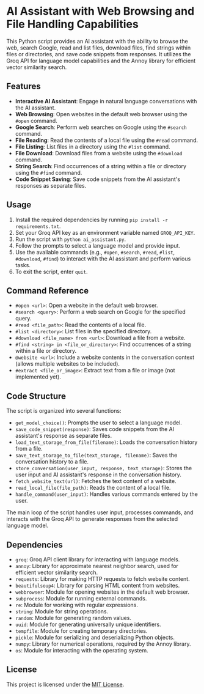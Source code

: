 # AI Assistant with Web Browsing and File Handling Capabilities

This Python script provides an AI assistant with the ability to browse the web, search Google, read and list files, download files, find strings within files or directories, and save code snippets from responses. It utilizes the Groq API for language model capabilities and the Annoy library for efficient vector similarity search.

## Features

- **Interactive AI Assistant**: Engage in natural language conversations with the AI assistant.
- **Web Browsing**: Open websites in the default web browser using the `#open` command.
- **Google Search**: Perform web searches on Google using the `#search` command.
- **File Reading**: Read the contents of a local file using the `#read` command.
- **File Listing**: List files in a directory using the `#list` command.
- **File Download**: Download files from a website using the `#download` command.
- **String Search**: Find occurrences of a string within a file or directory using the `#find` command.
- **Code Snippet Saving**: Save code snippets from the AI assistant's responses as separate files.

## Usage

1. Install the required dependencies by running `pip install -r requirements.txt`.
2. Set your Groq API key as an environment variable named `GROQ_API_KEY`.
3. Run the script with `python ai_assistant.py`.
4. Follow the prompts to select a language model and provide input.
5. Use the available commands (e.g., `#open`, `#search`, `#read`, `#list`, `#download`, `#find`) to interact with the AI assistant and perform various tasks.
6. To exit the script, enter `quit`.

## Command Reference

- `#open <url>`: Open a website in the default web browser.
- `#search <query>`: Perform a web search on Google for the specified query.
- `#read <file_path>`: Read the contents of a local file.
- `#list <directory>`: List files in the specified directory.
- `#download <file_name> from <url>`: Download a file from a website.
- `#find <string> in <file_or_directory>`: Find occurrences of a string within a file or directory.
- `@website <url>`: Include a website contents in the conversation context (allows multiple websites to be included).
- `#extract <file_or_image>`: Extract text from a file or image (not implemented yet).

## Code Structure

The script is organized into several functions:

- `get_model_choice()`: Prompts the user to select a language model.
- `save_code_snippet(response)`: Saves code snippets from the AI assistant's response as separate files.
- `load_text_storage_from_file(filename)`: Loads the conversation history from a file.
- `save_text_storage_to_file(text_storage, filename)`: Saves the conversation history to a file.
- `store_conversation(user_input, response, text_storage)`: Stores the user input and AI assistant's response in the conversation history.
- `fetch_website_text(url)`: Fetches the text content of a website.
- `read_local_file(file_path)`: Reads the content of a local file.
- `handle_command(user_input)`: Handles various commands entered by the user.

The main loop of the script handles user input, processes commands, and interacts with the Groq API to generate responses from the selected language model.

## Dependencies

- `groq`: Groq API client library for interacting with language models.
- `annoy`: Library for approximate nearest neighbor search, used for efficient vector similarity search.
- `requests`: Library for making HTTP requests to fetch website content.
- `beautifulsoup4`: Library for parsing HTML content from websites.
- `webbrowser`: Module for opening websites in the default web browser.
- `subprocess`: Module for running external commands.
- `re`: Module for working with regular expressions.
- `string`: Module for string operations.
- `random`: Module for generating random values.
- `uuid`: Module for generating universally unique identifiers.
- `tempfile`: Module for creating temporary directories.
- `pickle`: Module for serializing and deserializing Python objects.
- `numpy`: Library for numerical operations, required by the Annoy library.
- `os`: Module for interacting with the operating system.

## License

This project is licensed under the [MIT License](LICENSE).